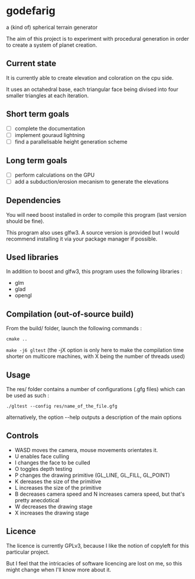 # godefarig
a (kind of) spherical terrain generator

The aim of this project is to experiment with procedural generation in order to create a system of planet creation.

## Current state

It is currently able to create elevation and coloration on the cpu side.

It uses an octahedral base, each triangular face being divised into four smaller triangles at each iteration.

## Short term goals

- [ ] complete the documentation
- [ ] implement gouraud lightning
- [ ] find a parallelisable height generation scheme

## Long term goals

- [ ] perform calculations on the GPU
- [ ] add a subduction/erosion mecanism to generate the elevations

## Dependencies

You will need boost installed in order to compile this program (last version should be fine).

This program also uses glfw3. A source version is provided but I would recommend installing it via your package manager if possible.

## Used libraries

In addition to boost and glfw3, this program uses the following libraries :
- glm
- glad
- opengl

## Compilation (out-of-source build)

From the build/ folder, launch the following commands :

`cmake ..`

`make -j6 gltest`
(the -jX option is only here to make the compilation time shorter on multicore machines, with X being the number of threads used)

## Usage

The res/ folder contains a number of configurations (.gfg files) which can be used as such :

`./gltest --config res/name_of_the_file.gfg`

alternatively, the option --help outputs a description of the main options

## Controls

- WASD moves the camera, mouse movements orientates it.
- U enables face culling
- I changes the face to be culled
- O toggles depth testing
- P changes the drawing primitive (GL_LINE, GL_FILL, GL_POINT)
- K dereases the size of the primitive
- L increases the size of the primitive
- B decreases camera speed and N increases camera speed, but that's pretty anecdotical
- W decreases the drawing stage
- X increases the drawing stage


## Licence

The licence is currently GPLv3, because I like the notion of copyleft for this particular project.

But I feel that the intricacies of software licencing are lost on me, so this might change when I'll know more about it.
